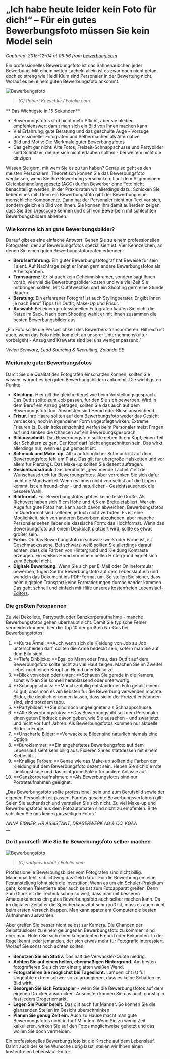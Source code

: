 # „Ich habe heute leider kein Foto für dich!“ – Für ein gutes Bewerbungsfoto müssen Sie kein Model sein

_Captured: 2015-12-04 at 09:56 from [bewerbung.com](https://bewerbung.com/lebenslauf/bewerbungsfoto/?xing_share=news)_

Ein professionelles Bewerbungsfoto ist das Sahnehaubchen jeder Bewerbung. Mit einem netten Lacheln allein ist es zwar noch nicht getan, doch so streng wie Heidi Klum sind Personaler in der Bewertung nicht. Worauf es bei einem guten Bewerbungsfoto ankommt.

![Bewerbungsfoto](https://bewerbung.com/wp-content/uploads/2015/06/Lebenslauf-Bewerbungsfoto_12716872_S.jpg)

> _(C) Robert Kneschke / Fotolia.com_

** Das Wichtigste in 15 Sekunden**

  * Bewerbungsfotos sind nicht mehr Pflicht, aber sie bleiben empfehlenswert damit man sich ein Bild von Ihnen machen kann
  * Viel Erfahrung, gute Beratung und das geschulte Auge - Vorzuge professioneller Fotografen und Selbermachen als Alternative
  * Bild und Motiv: Die Merkmale guter Bewerbungsfotos
  * Das geht gar nicht: Alte Fotos, Freizeit-Schnappschusse und Partybilder sind Schnitzer, die Sie sich nicht erlauben sollten - bei weitem nicht die einzigen

Wissen Sie gern, mit wem Sie es zu tun haben? Genau so geht es den meisten Personalern. Theoretisch konnen Sie das Bewerbungsfoto weglassen, wenn Sie Ihre Bewerbung verschicken. Laut dem Allgemeinem Gleichbehandlungsgesetz (AGG) durfen Bewerber ohne Foto nicht benachteiligt werden. In der Praxis raten wir allerdings dazu: Schicken Sie lieber eines mit. Denn ein Bewerbungsfoto gibt der Bewerbung eine menschliche Komponente. Dann hat der Personaler nicht nur Text vor sich, sondern gleich ein Bild von Ihnen. Sie konnen ihm damit außerdem zeigen, dass Sie den [Dresscode](https://bewerbung.com/vorstellungsgespraech/kleidung/) kennen und sich von Bewerbern mit schlechten Bewerbungsbildern abheben.

### Wie komme ich an gute Bewerbungsbilder?

Darauf gibt es eine einfache Antwort: Gehen Sie zu einem professionellen Fotografen, der auf Bewerbungsfotos spezialisiert ist. Vier Kennzeichen, an denen Sie einen guten Bewerbungsfotografen erkennen:

  * **Berufserfahrung:** Ein guter Bewerbungsfotograf hat Beweise fur sein Talent. Auf Nachfrage zeigt er Ihnen gern andere Bewerbungsfotos als Arbeitsproben.
  * **Transparenz:** Er ist auch kein Geheimniskramer, sondern sagt Ihnen vorab, wie viel die Bewerbungsbilder kosten und wie viel Zeit Sie mitbringen sollten. Mit Outfitwechsel darf ein Shooting gern eine Stunde dauern.
  * **Beratung:** Ein erfahrener Fotograf ist auch Stylingberater. Er gibt Ihnen je nach Beruf Tipps fur Outfit, Make-Up und Frisur.
  * **Auswahl:** Bei einem professionellen Fotografen kaufen Sie nicht die Katze im Sack. Nach dem Shooting wahlt er mit Ihnen zusammen die besten Bewerbungsbilder aus.

„Ein Foto sollte die Personlichkeit des Bewerbers transportieren. Hilfreich ist auch, wenn das Foto nicht komplett an unserer Unternehmenskultur vorbeigeht - Anzug und Krawatte sind bei uns weniger passend."

_Vivien Schwarz, Lead Sourcing & Recruiting, Zalando SE_

### Merkmale guter Bewerbungsfotos

Damit Sie die Qualitat des Fotografen einschatzen konnen, sollten Sie wissen, worauf es bei guten Bewerbungsbildern ankommt. Die wichtigsten Punkte:

  * **Kleidung.** Hier gilt die gleiche Regel wie beim Vorstellungsgesprach. Das Outfit sollte zum Job passen, fur den Sie sich bewerben. Wird in dem Beruf ein Anzug getragen, sollten Sie das auch auf dem Bewerbungsfoto tun. Ansonsten sind Hemd oder Bluse ausreichend.
  * **Frisur.** Ihre Haare sollten auf dem Bewerbungsfoto weder das Gesicht verdecken, noch in irgendeiner Form ungepflegt wirken. Extreme Frisuren (z. B. ein Irokesenschnitt) werfen beim Personaler meist Fragen auf und senken die Chancen auf ein Bewerbungsgesprach.
  * **Bildausschnitt.** Das Bewerbungsfoto sollte neben Ihrem Kopf, einen Teil der Schultern zeigen. Der Kopf darf leicht angeschnitten sein. Das wirkt allerdings nur, wenn es gut gemacht ist.
  * **Schmuck und Make-up.** Allzu aufdringlicher Schmuck ist auf dem Bewerbungsfoto fehl am Platz. Das gilt fur ubergroße Halsketten und vor allem fur Piercings. Das Make-up sollten Sie dezent auftragen.
  * **Gesichtsausdruck.** Das beruhmte „gewinnende Lacheln" ist der Wunschausdruck fur Bewerbungsfotos. Aber verrenken Sie sich dafur nicht die Mundwinkel. Wenn es Ihnen nicht von selbst auf die Lippen kommt, ist ein freundlicher - und naturlicher - Gesichtsausdruck die bessere Wahl.
  * **Bildformat.** Fur Bewerbungsfotos gibt es keine feste Große. Als Richtwert haben sich 6 cm Hohe und 4,5 cm Breite etabliert. Wer ein Auge fur gute Fotos hat, kann auch davon abweichen. Bewerbungsfotos im Querformat sind seltener, jedoch nicht verboten. Es ist eine Moglichkeit, sich von anderen Bewerbern abzuheben, aber manche Personaler sehen lieber die klassische Form: das Hochformat. Wenn das Bewerbungsfoto auf einem Deckblatt platziert wird, sollte es etwas großer sein.
  * **Farbe.** Ob das Bewerbungsfoto in schwarz-weiß oder Farbe ist, ist Geschmackssache. Bei schwarz-weiß sollten Sie allerdings darauf achten, dass die Farben von Hintergrund und Kleidung Kontraste erzeugen. Ein weißes Hemd vor einem hellen Hintergrund eignet sich zum Beispiel nicht.
  * **Digitale Bewerbung.** Wenn Sie sich per E-Mail oder Onlineformular bewerben, fugen Sie Ihr Bewerbungsfoto auf dem Lebenslauf ein und wandeln das Dokument ins PDF-Format um. So stellen Sie sicher, dass beim digitalen Transport keine Formatierungen durcheinander kommen. Das geht schnell und einfach mit Hilfe unseres [kostenfreien Lebenslauf-Editors](https://lebenslauf.com/).

### Die großten Fotopannen

Zu viel Dekollete, Partyoutfit oder Ganzkorperaufnahme - manche Bewerbungsfotos gehen uberhaupt nicht. Damit Sie typische Fehler vermeiden konnen, hier die Top 10 der großten No-Gos bei Bewerbungsfotos:

  1. **Kurze Ärmel: **Auch wenn sich die Kleidung von Job zu Job unterscheiden darf, sollten die Arme bedeckt sein, sofern man Sie auf dem Bild sieht.
  2. **Tiefe Einblicke: **Egal ob Mann oder Frau, das Outfit auf dem Bewerbungsfoto sollte nicht zu viel Haut zeigen. Machen Sie im Zweifel lieber noch einen Knopf an Hemd oder Bluse zu.
  3. **Blick von oben oder unten: **Schauen Sie gerade in die Kamera, sonst wirken Sie schnell herablassend oder unterwurfig.
  4. **Schnappschuss: **Manch zufallig entstandenes Foto gefallt einem so gut, dass man es am liebsten fur die Bewerbung verwenden mochte. Bilder, die deutlich erkennen lassen, dass sie in der Freizeit entstanden sind, sind trotzdem tabu.
  5. **Partybilder: **Sie sind noch ungeeigneter als Schnappschusse.
  6. **Alte Bewerbungsfotos: **Das Bewerbungsbild soll dem Personaler einen guten Eindruck davon geben, wie Sie aussehen - und zwar jetzt und nicht vor funf Jahren. Als Bewerbungsfotos kommen nur aktuelle Bilder in Frage.
  7. **Unscharfe Bilder: **Verwackelte Bilder sind naturlich niemals eine Option.
  8. **Buroklammer: **Ein angeheftetes Bewerbungsfoto auf dem Lebenslauf sieht sehr billig aus. Fixieren Sie es stattdessen mit einem Klebestift.
  9. **Knallige Farben: **Genau wie das Make-up sollten die Farben der Kleidung auf dem Bewerbungsfoto dezent sein. Heben Sie sich die rote Lieblingsbluse und das mintgrune Sakko fur andere Anlasse auf.
  10. **Ganzkorperaufnahmen: **Als Bewerbungsfotos sind nur Portrataufnahmen geeignet.

„Das Bewerbungsfoto sollte professionell sein und zum Berufsbild sowie der eigenen Personlichkeit passen. Fur das gesamte Bewerbungsverfahren gilt: Seien Sie authentisch und verstellen Sie sich nicht. Zu viel Make-up und Bewerbungsfotos aus dem Fotoautomaten sind nicht zu empfehlen. Bitte schicken Sie uns keine ganzseitigen Fotos."

_ANNA EIGNER, HR ASSISTANT, DRÄGERWERK AG & CO. KGAA_  
__

### Do it yourself: Wie Sie Ihr Bewerbungsfoto selber machen

![Bewerbungsfoto](https://bewerbung.com/wp-content/uploads/2015/06/Lebenslauf-Bewerbungsfoto_80797792_S.jpg)

> _(C) vadymvdrobot / Fotolia.com_

Professionelle Bewerbungsbilder vom Fotografen sind nicht billig. Manchmal fehlt schlichtweg das Geld dafur. Fur die Bewerbung um eine Festanstellung lohnt sich die Investition. Wenn es um ein Schuler-Praktikum geht, konnen Talentierte aber auch selbst zum Fotoapparat greifen. Denn zum Gluck ist die Technik schon so weit, dass man mit besseren Amateurkameras ein gutes Bewerbungsfoto auch selber machen kann. Da im digitalen Zeitalter die Speicherkapazitat sehr groß ist, muss es auch nicht beim ersten Versuch klappen. Man kann spater am Computer die besten Aufnahmen auswahlen.

Aber greifen Sie besser nicht selbst zur Kamera. Die Chancen per Selbstausloser zu einem gelungenen Bewerbungsfoto zu kommen, sind eher mau. Holen Sie sich einen kompetenten Freund oder Bekannten. In der Regel kennt jeder jemanden, der sich etwas mehr fur Fotografie interessiert. Worauf Sie sonst noch achten sollten:

  * **Benutzen Sie ein Stativ.** Das halt die Verwackler-Quote niedrig.
  * **Achten Sie auf einen hellen, ebenmaßigen Hintergrund.** Am besten fotografieren Sie sich vor einer glatten weißen Wand.
  * **Fotografieren Sie moglichst bei Tageslicht.** Lampenlicht ist fur Ungeubte extrem schwer so zu arrangieren, dass es keine Schatten ins Bild wirft.
  * **Besorgen Sie sich Fotopapier** - wenn Sie die Bewerbungsfotos auf dem eigenen Drucker ausdrucken. Ansonsten konnen Sie das auch gunstig in fast jedem Drogeriemarkt.
  * **Legen Sie Puder bereit.** Das gilt auch fur Manner. So konnen Sie die glanzenden Stellen im Gesicht uberschminken.
  * **Planen Sie genug Zeit ein.** Auch zu Hause macht man gute Bewerbungsfotos nicht in funf Minuten. Wenn Sie zu wenig Zeit kalkulieren, wirken Sie auf den Fotos moglichweise gehetzt und das wollen Sie doch vermeiden.

Ein professionelles Bewerbungsfoto ist die Kirsche auf dem Lebenslauf. Damit auch der keine Wunsche ubrig lasst, stellen wir Ihnen einen kostenfreien Lebenslauf-Editor:
